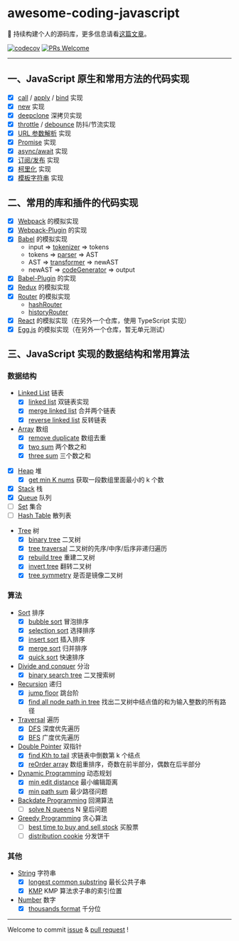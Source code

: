 # awesome-coding-javascript

📌 持续构建个人的源码库，更多信息请看[这篇文章](https://juejin.im/post/5dccb516f265da79650cd136)。

[![codecov](https://codecov.io/gh/caiyongmin/awesome-coding-javascript/branch/master/graph/badge.svg)](https://codecov.io/gh/caiyongmin/awesome-coding-javascript) [![PRs Welcome](https://img.shields.io/badge/PRs-welcome-brightgreen.svg)](README.md)

---

## 一、JavaScript 原生和常用方法的代码实现

- [x] [call](./src/javascript/call) / [apply](./src/javascript/apply) / [bind](./src/javascript/bind) 实现
- [x] [new](./src/javascript/new) 实现
- [x] [deepclone](./src/javascript/deepclone) 深拷贝实现
- [x] [throttle](./src/javascript/throttle) / [debounce](./src/javascript/debounce) 防抖/节流实现
- [x] [URL 参数解析](./src/javascript/searchParams) 实现
- [x] [Promise](./src/javascript/promise) 实现
- [x] [async/await](./src/javascript/async) 实现
- [x] [订阅/发布](./src/javascript/event-emitter) 实现
- [x] [柯里化](./src/javascript/currify/currify.js) 实现
- [x] [模板字符串](./src/javascript/template-string) 实现

## 二、常用的库和插件的代码实现

- [x] [Webpack](./src/bundler/webpack) 的模拟实现
- [x] [Webpack-Plugin](./src/bundler/webpack-plugin) 的实现
- [x] [Babel](./src/bundler/babel) 的模拟实现
  - input  => [tokenizer](./src/bundler/babel/lib/tokenizer.js)  => tokens
  - tokens => [parser](./src/bundler/babel/lib/parser.js)  => AST
  - AST    => [transformer](./src/bundler/babel/lib/transformer.js)  => newAST
  - newAST => [codeGenerator](./src/bundler/babel/lib/codeGenerator.js)  => output
- [x] [Babel-Plugin](./src/bundler/babel-plugin) 的实现
- [x] [Redux](./src/bundler/redux) 的模拟实现
- [x] [Router](./src/bundler/router) 的模拟实现
  - [hashRouter](./src/bundler/router/hashRouter.js)
  - [historyRouter](./src/bundler/router/historyRouter.js)
- [x] [React](https://github.com/caiyongmin/creact) 的模拟实现（在另外一个仓库，使用 TypeScript 实现）
- [x] [Egg.js](https://github.com/caiyongmin/tiny-egg) 的模拟实现（在另外一个仓库，暂无单元测试）

## 三、JavaScript 实现的数据结构和常用算法

### 数据结构

- [Linked List](./src/dsa/linked-list) 链表
  - [x] [linked list](./src/dsa/linked-list/linkedList.js) 双链表实现
  - [x] [merge linked list](./src/dsa/linked-list/mergeList.js) 合并两个链表
  - [x] [reverse linked list](./src/dsa/linked-list/reverseList.js) 反转链表
- [Array](./src/dsa/array) 数组
  - [x] [remove duplicate](./src/dsa/array/unique.js) 数组去重
  - [x] [two sum](./src/dsa/array/twoSum.js) 两个数之和
  - [x] [three sum](./src/dsa/array/threeSum.js) 三个数之和
- [x] [Heap](./src/dsa/heap) 堆
  - [x] [get min K nums](./src/dsa/heap/getMinKNums.js) 获取一段数组里面最小的 k 个数
- [x] [Stack](./src/dsa/stack) 栈
- [x] [Queue](./src/dsa/queue) 队列
- [ ] [Set](./src/dsa/set) 集合
- [ ] [Hash Table](./src/dsa/hash) 散列表
- [Tree](./src/dsa/tree) 树
  - [x] [binary tree](./src/dsa/tree/binaryTree.js) 二叉树
  - [x] [tree traversal](./src/dsa/tree/treeTraversal.js) 二叉树的先序/中序/后序非递归遍历
  - [x] [rebuild tree](./src/dsa/tree/rebuildTree.js) 重建二叉树
  - [x] [invert tree](./src/dsa/tree/invertTree.js) 翻转二叉树
  - [x] [tree symmetry](./src/dsa/tree/treeSymmetry.js) 是否是镜像二叉树

### 算法

- [Sort](./src/dsa/sort) 排序
  - [x] [bubble sort](./src/dsa/sort/bubbleSort.js)  冒泡排序
  - [x] [selection sort](./src/dsa/sort/selectionSort.js) 选择排序
  - [x] [insert sort](./src/dsa/sort/insertSort.js) 插入排序
  - [x] [merge sort](./src/dsa/sort/mergeSort.js) 归并排序
  - [x] [quick sort](./src/dsa/sort/quickSort.js) 快速排序
- [Divide and conquer]() 分治
  - [x] [binary search tree](./src/dsa/tree/binarySearchTree.js) 二叉搜索树
- [Recursion](./src/dsa/recursion) 递归
  - [x] [jump floor](./src/dsa/recursion/jumpFloor.js) 跳台阶
  - [x] [find all node path in tree](./src/dsa/recursion/findAllNodePath.js) 找出二叉树中结点值的和为输入整数的所有路径
- [Traversal]() 遍历
  - [x] [DFS](./src/dsa/dfs/dfs.js) 深度优先遍历
  - [x] [BFS](./src/dsa/bfs/bfs.js) 广度优先遍历
- [Double Pointer](./src/dsa/doublePointer) 双指针
  - [x] [find Kth to tail](./src/dsa/doublePointer/findKthToTail.js) 求链表中倒数第 k 个结点
  - [x] [reOrder array](./src/dsa/doublePointer/reOrderArray.js) 数组重排序，奇数在前半部分，偶数在后半部分
- [Dynamic Programming](./src/dsa/dynamicProgramming) 动态规划
  - [x] [min edit distance](./src/dsa/dynamicProgramming/minEditDistance.js) 最小编辑距离
  - [x] [min path sum](./src/dsa/dynamicProgramming/minPathSum.js) 最少路径问题
- [Backdate Programming](./src/dsa/backTracking) 回溯算法
  - [ ] [solve N queens](./src/dsa/backTracking/solveNQueens.js) N 皇后问题
- [Greedy Programming](./src/dsa/greedyProgramming) 贪心算法
  - [ ] [best time to buy and sell stock](./src/dsa/greedyProgramming/bestTimeBuyAndSellStock.js) 买股票
  - [ ] [distribution cookie](./src/dsa/greedyProgramming/distributionCookie.js) 分发饼干

### 其他

- [String](./src/dsa/string) 字符串
  - [x] [longest common substring](./src/dsa/string/longestCommonSub.js) 最长公共子串
  - [x] [KMP](./src/dsa/string/kmp.js) KMP 算法求子串的索引位置
- [Number](./src/dsa/number) 数字
  - [x] [thousands format](./src/dsa/number/thousands.js) 千分位

---

Welcome to commit [issue](https://github.com/caiyongmin/awesome-coding-javascript/issues) & [pull request](https://github.com/caiyongmin/awesome-coding-javascript/pulls) !

